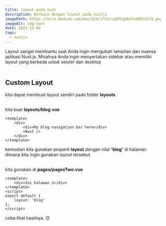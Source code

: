 ```yaml
---
title: layout pada nuxt
description: Bermain dengan layout pada nuxtjs
imagePath: https://miro.medium.com/max/824/1*C1rcqGPCgGKwfo4B9lb17Q.png
imageAlt: img-nuxt
date: 2022-12-02
tags:
  - nuxtjs
---
```


Layout sangat membantu saat Anda ingin mengubah tampilan dan nuansa aplikasi Nuxt.js. Misalnya Anda ingin menyertakan sidebar atau memiliki layout yang berbeda untuk seluler dan desktop <br><br>

## Custom Layout

kita dapat membuat layout sendiri pada folder **layouts** <br><br>

kita buat **layouts/blog.vue**

```vue
<template>
	<div>
		<div>My blog navigation bar here</div>
		<Nuxt />
	</div>
</template>
```

kemudian kita gunakan properti **layout** dengan nilai **'blog'** di halaman dimana kita ingin gunakan layout tersebut <br><br>

kita gunakan di **pages/pagesTwo.vue**

```vue
<template>
	<div>Ini halaman 2</div>
</template>
<script>
export default {
	layout: 'blog'
};
</script>
```

coba lihat hasilnya. :blush:
